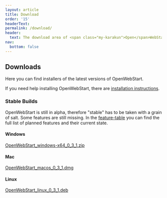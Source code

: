 ```yaml
---
layout: article
title: Download
order: '15'
headerText:
permalink: /download/
header:
  text: The download area of <span class="my-karakun">Open</span>WebStart
nav:
  bottom: false
---
```


## Downloads
Here you can find installers of the latest versions of <span class="text-highlight">Open<span>WebStart</span></span>.

If you need help installing <span class="text-highlight">Open<span>WebStart</span></span>, there are [installation instructions](/installation).


### Stable Builds
<span class="text-highlight">Open<span>WebStart</span></span> is still in alpha, therefore "stable" has to be taken with a grain of salt.
Some features are still missing.
In the [feature-table](/feature-table) you can find the full list of planned features and their current state.

#### Windows
[OpenWebStart_windows-x64_0_3_1.zip](https://github.com/karakun/OpenWebStart/releases/download/v0.3.1/OpenWebStart_windows-x64_0_3_1.zip)

#### Mac
[OpenWebStart_macos_0_3_1.dmg](https://github.com/karakun/OpenWebStart/releases/download/v0.3.1/OpenWebStart_macos_0_3_1.dmg)

#### Linux
[OpenWebStart_linux_0_3_1.deb](https://github.com/karakun/OpenWebStart/releases/download/v0.3.1/OpenWebStart_linux_0_3_1.deb)

